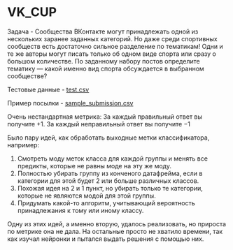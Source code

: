 # VK_CUP
Задача - Сообщества ВКонтакте могут принадлежать одной из нескольких заранее заданных категорий. Но даже среди спортивных сообществ есть достаточно сильное разделение по тематикам! Одни и те же авторы могут писать только об одном виде спорта или сразу о большом количестве.
По заданному набору постов определите тематику — какой именно вид спорта обсуждается в выбранном сообществе?

Тестовые данные - [test.csv](https://github.com/IvanShcherbak/VK_CUP/files/10761143/test.csv)

Пример посылки - [sample_submission.csv](https://github.com/IvanShcherbak/VK_CUP/files/10761144/sample_submission.csv)

Очень нестандартная метрика:
За каждый правильный ответ вы получите +1.
За каждый неправильный ответ вы получите −1

Было пару идей, как обработать выходные метки классификатора, например:
1. Смотреть моду меток класса для каждой группы и менять все предикты, которые не равны моде на эту же моду.
2. Полностью убирать группу из конченого датафрейма, если в категории для этой будет 2 или больше различных классов.
3. Похожая идея на 2 и 1 пункт, но убирать только те категории, которые не являются модой для этой группы.
4. Придумать какой-то алгоритм, учитывающий вероятность принадлежания к тому или иному классу.

Одну из этих идей, а именно вторую, удалось реализовать, но прироста по метрике она не дала.
На остальные просто не хватило времени, так как изучал нейронки и пытался выдать решения с помощью них.
